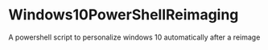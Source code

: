 # Windows10PowerShellReimaging
A powershell script to personalize windows 10 automatically after a reimage
